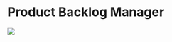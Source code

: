 # Product Backlog Manager

<a href="https://codeclimate.com/repos/5746c0fa5cb677169a006ca3/feed"><img src="https://codeclimate.com/repos/5746c0fa5cb677169a006ca3/badges/4ed34f27a75837b31a66/gpa.svg" /></a>

